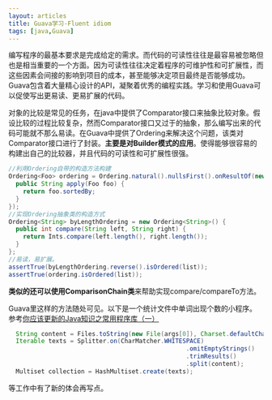 ```yaml
---
layout: articles
title: Guava学习-Fluent idiom
tags: [java,Guava]
---
```

编写程序的最基本要求是完成给定的需求。而代码的可读性往往是最容易被忽略但也是相当重要的一个方面。因为可读性往往决定着程序的可维护性和可扩展性，而这些因素会间接的影响到项目的成本，甚至能够决定项目最终是否能够成功。Guava包含着大量精心设计的API，凝聚着优秀的编程实践。学习和使用Guava可以促使写出更易读、更易扩展的代码。
<!--more-->

对象的比较是常见的任务，在java中提供了Comparator接口来抽象比较对象。假设比较的过程比较复杂，然而Comparator接口又过于的抽象，那么编写出来的代码可能就不那么易读。在Guava中提供了Ordering来解决这个问题，该类对Comparator接口进行了封装。**主要是对Builder模式的应用**。使得能够很容易的构建出自己的比较器，并且代码的可读性和可扩展性很强。
```java
//利用Ordering自带的构造方法构建
Ordering<Foo> ordering = Ordering.natural().nullsFirst().onResultOf(new Function<Foo, String>() {
  public String apply(Foo foo) {
    return foo.sortedBy;
  }
});
//实现Ordering抽象类的构造方式
Ordering<String> byLengthOrdering = new Ordering<String>() {
  public int compare(String left, String right) {
    return Ints.compare(left.length(), right.length());
  }
};
//易读，易扩展。
assertTrue(byLengthOrdering.reverse().isOrdered(list));
assertTrue(ordering.isOrdered(list));
```
**类似的还可以使用ComparisonChain类**来帮助实现compare/compareTo方法。

Guava里这样的方法随处可见。以下是一个统计文件中单词出现个数的小程序。参考[你应该更新的Java知识之常用程序库（一）](http://dreamhead.blogbus.com/logs/226738702.html)
```java
  String content = Files.toString(new File(args[0]), Charset.defaultCharset());
  Iterable texts = Splitter.on(CharMatcher.WHITESPACE)
                                                 .omitEmptyStrings()
                                                 .trimResults()
                                                 .split(content);
  Multiset collection = HashMultiset.create(texts);
```
等工作中有了新的体会再写点。